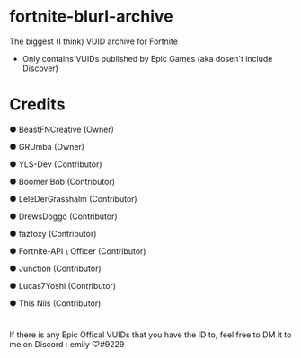 # fortnite-blurl-archive
The biggest (I think) VUID archive for Fortnite

- Only contains VUIDs published by Epic Games (aka dosen't include Discover)

# Credits
● BeastFNCreative (Owner)

● GRUmba (Owner)

● YLS-Dev (Contributor)

● Boomer Bob (Contributor)

● LeleDerGrasshalm (Contributor)

● DrewsDoggo (Contributor)

● fazfoxy (Contributor)

● Fortnite-API \ Officer (Contributor)

● Junction (Contributor)

● Lucas7Yoshi (Contributor)

● This Nils (Contributor)

#

If there is any Epic Offical VUIDs that you have the ID to, feel free to DM it to me on Discord : emily ♡#9229

